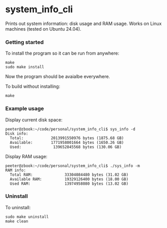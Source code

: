 # system_info_cli

Prints out system information: disk usage and RAM usage. Works on Linux machines (tested on Ubuntu 24.04).  

### Getting started
To install the program so it can be run from anywhere:
```
make
sudo make install
```
Now the program should be avaialbe everywhere.    
    

To build without installing:
```
make
```

### Example usage
Display current disk space:
```
peeter@zbook:~/code/personal/system_info_cli$ sys_info -d
Disk info:
  Total:            2013991550976 bytes (1875.68 GB)
  Available:        1771958001664 bytes (1650.26 GB)
  Used:              139652845568 bytes (130.06 GB)
```
Display RAM usage:
```
peeter@zbook:~/code/personal/system_info_cli$ ./sys_info -m
RAM info:
  Total RAM:              33304084480 bytes (31.02 GB)
  Available RAM:          19329126400 bytes (18.00 GB)
  Used RAM:               13974958080 bytes (13.02 GB)
  ```

### Uninstall
To uninstall: 
```
sudo make uninstall
make clean
```
